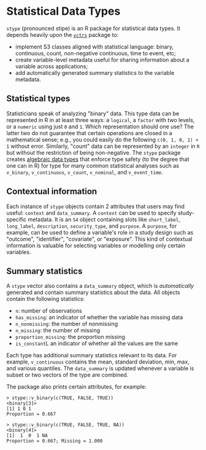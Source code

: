 # Statistical Data Types

`stype` (pronounced stipe) is an R package for statistical data types. It depends heavily upon the [`vctrs`](https://github.com/r-lib/vctrs) package to:

* implement S3 classes aligned with statistical language: binary, continuous, count, non-negative continuous, time to event, etc;
* create variable-level metadata useful for sharing information about a variable across applications;
* add automatically generated summary statistics to the variable metadata.

## Statistical types

Statisticians speak of analyzing "binary" data. This type data can be represented in R in at least three ways: a `logical`, a `factor` with two levels, or a `numeric` using just `0` and `1`. Which representation should one use? The latter two do not guarantee that certain operations are closed in a mathematical sense; e.g., you could easily do the following `c(0, 1, 0, 1) + 1` without error. Similarly, "count" data can be represented by an `integer` in `R` but without the restriction of being non-negative. The `stype` package creates [algebraic data types](https://en.wikipedia.org/wiki/Algebraic_data_type) that enforce type safety (to the degree that one can in R) for type for many common statistical analyses such as `v_binary`, `v_continuous`, `v_count`, `v_nominal`, and `v_event_time`.  

## Contextual information

Each instance of `stype` objects contain 2 attributes that users may find useful: `context` and `data_summary`. A `context` can be used to specify study-specific metadata. It is an `S4` object containing slots like `short_label`, `long_label`, `description`, `security_type`, and `purpose`. A `purpose`, for example, can be used to define a variable's role in a study design such as "outcome", "identifier", "covariate", or "exposure". This kind of contextual information is valuable for selecting variables or modelling only certain variables.

## Summary statistics

A `stype` vector also contains a `data_summary` object, which is  *automatically* generated and contain summary statistics about the data. All objects contain the following statistics:

* `n`: number of observations 
* `has_missing`: an indicator of whether the variable has missing data
* `n_nonmissing`: the number of nonmissing
* `n_missing`: the number of missing
* `proportion_missing`: the proportion missing
* `is_constant`L an indicator of whether all the values are the same

Each type has additional summary statistics relevant to its data. For example, `v_continuous` contains the mean, standard deviation, min, max, and various quantiles. The `data_summary` is updated whenever a variable is subset or two vectors of the type are combined.

The package also prints certain attributes, for example:

```
> stype::v_binary(c(TRUE, FALSE, TRUE))
<binary[3]>
[1] 1 0 1
Proportion = 0.667
```

```
> stype::v_binary(c(TRUE, FALSE, TRUE, NA))
<binary[4]>
[1]  1  0  1 NA
Proportion = 0.667; Missing = 1.000
```

